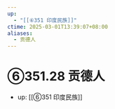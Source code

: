 ```yaml
---
up:
  - "[[⑥351 印度民族]]"
ctime: 2025-03-01T13:39:07+08:00
aliases:
  - 贡德人
---
```


# ⑥351.28 贡德人

- up: [[⑥351 印度民族]]
